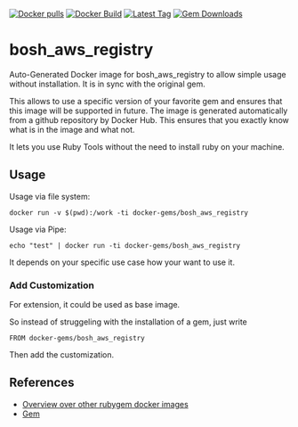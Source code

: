 [![Docker pulls](https://img.shields.io/docker/pulls/rubygem/bosh_aws_registry.svg)](https://hub.docker.com/r/rubygem/bosh_aws_registry/)
[![Docker Build](https://img.shields.io/docker/automated/rubygem/bosh_aws_registry.svg)](https://hub.docker.com/r/rubygem/bosh_aws_registry/)
[![Latest Tag](https://img.shields.io/github/tag/docker-rubygem/bosh_aws_registry.svg)](https://hub.docker.com/r/rubygem/bosh_aws_registry/)
[![Gem Downloads](https://img.shields.io/gem/dt/bosh_aws_registry.svg)](https://rubygems.org/gems/bosh_aws_registry/)
# bosh_aws_registry

Auto-Generated Docker image for bosh_aws_registry to allow simple usage without installation.
It is in sync with the original gem.

This allows to use a specific version of your favorite gem and ensures that this image will be supported in future.
The image is generated automatically from a github repository by Docker Hub.
This ensures that you exactly know what is in the image and what not.

It lets you use Ruby Tools without the need to install ruby on your machine.

## Usage

Usage via file system:

`docker run -v $(pwd):/work -ti docker-gems/bosh_aws_registry`

Usage via Pipe:

`echo "test" | docker run -ti docker-gems/bosh_aws_registry`

It depends on your specific use case how your want to use it.

### Add Customization

For extension, it could be used as base image.

So instead of struggeling with the installation of a gem, just write

`FROM docker-gems/bosh_aws_registry`

Then add the customization.

## References

 - [Overview over other rubygem docker images](https://github.com/thinkbot/docker-rubygem)
 - [Gem](https://rubygems.org/gems/bosh_aws_registry/)
